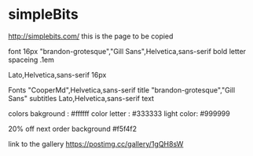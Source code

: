 # simpleBits
http://simplebits.com/
this is the page to be copied

font 16px "brandon-grotesque","Gill Sans",Helvetica,sans-serif 
bold
letter spaceing .1em

Lato,Helvetica,sans-serif
16px

Fonts
"CooperMd",Helvetica,sans-serif title
"brandon-grotesque","Gill Sans" subtitles
Lato,Helvetica,sans-serif   text

colors
bakground : #ffffff
color letter : #333333
light color: #999999


20% off next order background #f5f4f2

link to the gallery
https://postimg.cc/gallery/1gQH8sW
